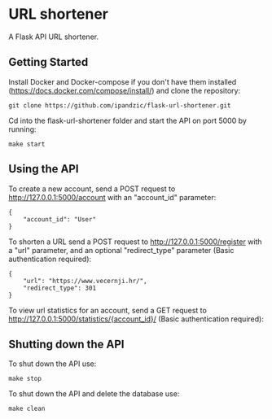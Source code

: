 # URL shortener

A Flask API URL shortener.

## Getting Started 

Install Docker and Docker-compose if you don't have them installed (https://docs.docker.com/compose/install/) and clone the repository:
```
git clone https://github.com/ipandzic/flask-url-shortener.git
```

Cd into the flask-url-shortener folder and start the API on port 5000 by running:
```
make start
```

## Using the API

To create a new account, send a POST request to http://127.0.0.1:5000/account with an "account_id" parameter: 
```
{
	"account_id": "User"
}
```

To shorten a URL send a POST request to http://127.0.0.1:5000/register with a "url" parameter, and an optional "redirect_type" parameter (Basic authentication required): 
```
{
	"url": "https://www.vecernji.hr/",
	"redirect_type": 301
}
```

To view url statistics for an account, send a GET request to http://127.0.0.1:5000/statistics/{account_id}/ (Basic authentication required):

## Shutting down the API

To shut down the API use:
```
make stop
```

To shut down the API and delete the database use:
```
make clean
```